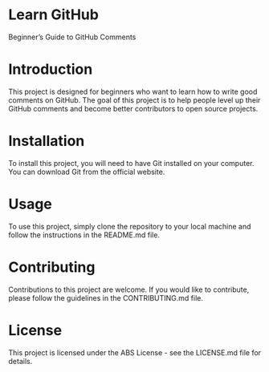 # Learn GitHub
Beginner’s Guide to GitHub Comments

# Introduction
This project is designed for beginners who want to learn how to write good comments on GitHub. The goal of this project is to help people level up their GitHub comments and become better contributors to open source projects.

# Installation
To install this project, you will need to have Git installed on your computer. You can download Git from the official website.

# Usage
To use this project, simply clone the repository to your local machine and follow the instructions in the README.md file.

# Contributing
Contributions to this project are welcome. If you would like to contribute, please follow the guidelines in the CONTRIBUTING.md file.

# License
This project is licensed under the ABS License - see the LICENSE.md file for details.

<!-- Please let me know if you have any questions or if there’s anything else I can help you with. -->